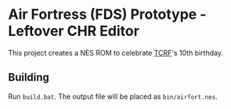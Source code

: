 Air Fortress (FDS) Prototype - Leftover CHR Editor
=============================================

This project creates a NES ROM to celebrate [TCRF](https://tcrf.net/)'s 10th birthday.




Building
--------
Run `build.bat`. The output file will be placed as `bin/airfort.nes`.
